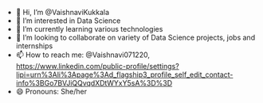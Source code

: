- 👋 Hi, I’m @VaishnaviKukkala
- 👀 I’m interested in Data Science
- 🌱 I’m currently learning various technologies 
- 💞️ I’m looking to collaborate on variety of Data Science projects, jobs and internships 
- 📫 How to reach me: @Vaishnavi071220, https://www.linkedin.com/public-profile/settings?lipi=urn%3Ali%3Apage%3Ad_flagship3_profile_self_edit_contact-info%3BGo7BVJiQQvqdXDtWYxY5sA%3D%3D
- 😄 Pronouns: She/her 
  

<!---
Vaishnavi071220/Vaishnavi071220 is a ✨ special ✨ repository because its `README.md` (this file) appears on your GitHub profile.
You can click the Preview link to take a look at your changes.
--->
